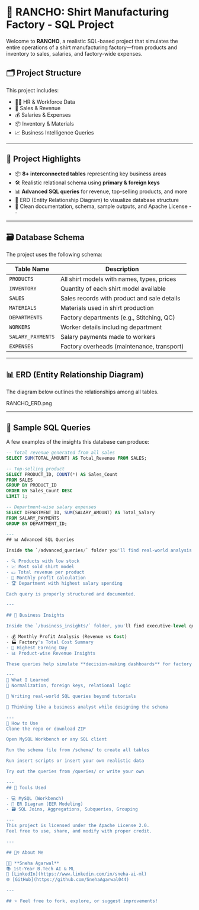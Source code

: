 # 👕 RANCHO: Shirt Manufacturing Factory - SQL Project

Welcome to **RANCHO**, a realistic SQL-based project that simulates the entire operations of a shirt manufacturing factory—from products and inventory to sales, salaries, and factory-wide expenses.

## 🗂️ Project Structure

This project includes:
- 👨‍💼 HR & Workforce Data
- 🧾 Sales & Revenue
- 💰 Salaries & Expenses
- 📦 Inventory & Materials
- 📈 Business Intelligence Queries

---
## 🚀 Project Highlights

- 📦 **8+ interconnected tables** representing key business areas
- 🛠️ Realistic relational schema using **primary & foreign keys**
- 📊 **Advanced SQL queries** for revenue, top-selling products, and more
- 📁 ERD (Entity Relationship Diagram) to visualize database structure
- 📝 Clean documentation, schema, sample outputs, and Apache License
--
---

## 🗃️ Database Schema

The project uses the following schema:

| Table Name        | Description                                 |
|------------------|---------------------------------------------|
| `PRODUCTS`        | All shirt models with names, types, prices |
| `INVENTORY`       | Quantity of each shirt model available      |
| `SALES`           | Sales records with product and sale details |
| `MATERIALS`       | Materials used in shirt production          |
| `DEPARTMENTS`     | Factory departments (e.g., Stitching, QC)   |
| `WORKERS`         | Worker details including department         |
| `SALARY_PAYMENTS` | Salary payments made to workers             |
| `EXPENSES`        | Factory overheads (maintenance, transport)  |
---

## 📊 ERD (Entity Relationship Diagram)

The diagram below outlines the relationships among all tables.

RANCHO_ERD.png

---

## 📜 Sample SQL Queries

A few examples of the insights this database can produce:

```sql
-- Total revenue generated from all sales
SELECT SUM(TOTAL_AMOUNT) AS Total_Revenue FROM SALES;

-- Top-selling product
SELECT PRODUCT_ID, COUNT(*) AS Sales_Count
FROM SALES
GROUP BY PRODUCT_ID
ORDER BY Sales_Count DESC
LIMIT 1;

-- Department-wise salary expenses
SELECT DEPARTMENT_ID, SUM(SALARY_AMOUNT) AS Total_Salary
FROM SALARY_PAYMENTS
GROUP BY DEPARTMENT_ID;

---
## 📊 Advanced SQL Queries

Inside the `/advanced_queries/` folder you'll find real-world analysis queries, such as:

- 🔍 Products with low stock  
- 📈 Most sold shirt model  
- 💵 Total revenue per product  
- 🧮 Monthly profit calculation  
- 🏆 Department with highest salary spending  

Each query is properly structured and documented.

---

## 💼 Business Insights

Inside the `/business_insights/` folder, you'll find executive-level queries like:

- 💰 Monthly Profit Analysis (Revenue vs Cost)
- 🏭 Factory's Total Cost Summary
- 📅 Highest Earning Day
- 📊 Product-wise Revenue Insights

These queries help simulate **decision-making dashboards** for factory management.

---
🧠 What I Learned
📌 Normalization, foreign keys, relational logic

📌 Writing real-world SQL queries beyond tutorials

📌 Thinking like a business analyst while designing the schema

---
🔧 How to Use
Clone the repo or download ZIP

Open MySQL Workbench or any SQL client

Run the schema file from /schema/ to create all tables

Run insert scripts or insert your own realistic data

Try out the queries from /queries/ or write your own

---
## 📌 Tools Used

- 💻 MySQL (Workbench)
- 📐 ER Diagram (EER Modeling)
- 🗃 SQL Joins, Aggregations, Subqueries, Grouping

---
This project is licensed under the Apache License 2.0.
Feel free to use, share, and modify with proper credit.

---

## 🙋‍♀️ About Me

👩‍💻 **Sneha Agarwal**  
📚 1st-Year B.Tech AI & ML  
🔗 [LinkedIn](https://www.linkedin.com/in/sneha-ai-ml)  
🌐 [GitHub](https://github.com/SnehaAgarwal044)

---

## ⭐ Feel free to fork, explore, or suggest improvements!
